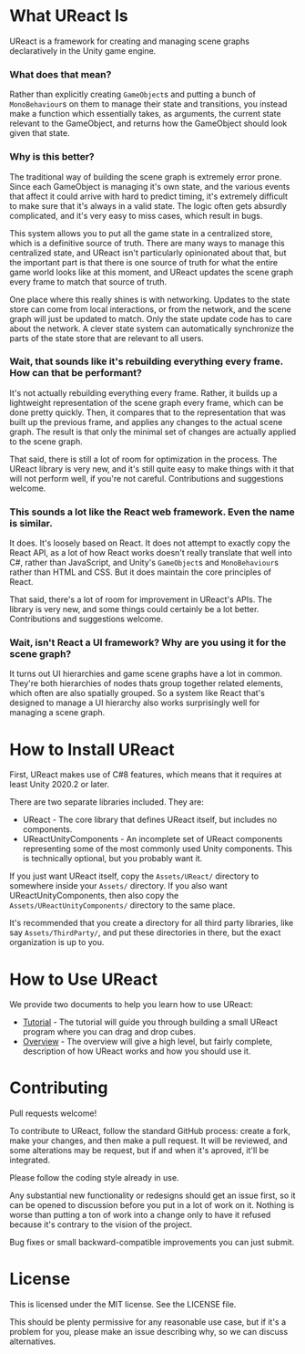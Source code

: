 # What UReact Is

UReact is a framework for creating and managing scene graphs declaratively in the Unity game engine.

### What does that mean?

Rather than explicitly creating `GameObject`s and putting a bunch of `MonoBehaviour`s on them to manage their state and transitions, you instead make a function which essentially takes, as arguments, the current state relevant to the GameObject, and returns how the GameObject should look given that state.

### Why is this better?

The traditional way of building the scene graph is extremely error prone. Since each GameObject is managing it's own state, and the various events that affect it could arrive with hard to predict timing, it's extremely difficult to make sure that it's always in a valid state. The logic often gets absurdly complicated, and it's very easy to miss cases, which result in bugs.

This system allows you to put all the game state in a centralized store, which is a definitive source of truth. There are many ways to manage this centralized state, and UReact isn't particularly opinionated about that, but the important part is that there is one source of truth for what the entire game world looks like at this moment, and UReact updates the scene graph every frame to match that source of truth.

One place where this really shines is with networking. Updates to the state store can come from local interactions, or from the network, and the scene graph will just be updated to match. Only the state update code has to care about the network. A clever state system can automatically synchronize the parts of the state store that are relevant to all users.

### Wait, that sounds like it's rebuilding everything every frame. How can that be performant?

It's not actually rebuilding everything every frame. Rather, it builds up a lightweight representation of the scene graph every frame, which can be done pretty quickly. Then, it compares that to the representation that was built up the previous frame, and applies any changes to the actual scene graph. The result is that only the minimal set of changes are actually applied to the scene graph.

That said, there is still a lot of room for optimization in the process. The UReact library is very new, and it's still quite easy to make things with it that will not perform well, if you're not careful. Contributions and suggestions welcome.

### This sounds a lot like the React web framework. Even the name is similar.

It does. It's loosely based on React. It does not attempt to exactly copy the React API, as a lot of how React works doesn't really translate that well into C#, rather than JavaScript, and Unity's `GameObject`s and `MonoBehaviour`s rather than HTML and CSS. But it does maintain the core principles of React.

That said, there's a lot of room for improvement in UReact's APIs. The library is very new, and some things could certainly be a lot better. Contributions and suggestions welcome.

### Wait, isn't React a UI framework? Why are you using it for the scene graph?

It turns out UI hierarchies and game scene graphs have a lot in common. They're both hierarchies of nodes thats group together related elements, which often are also spatially grouped. So a system like React that's designed to manage a UI hierarchy also works surprisingly well for managing a scene graph.

# How to Install UReact

First, UReact makes use of C#8 features, which means that it requires at least Unity 2020.2 or later.

There are two separate libraries included. They are:

* UReact - The core library that defines UReact itself, but includes no components.
* UReactUnityComponents - An incomplete set of UReact components representing some of the most commonly used Unity components. This is technically optional, but you probably want it.

If you just want UReact itself, copy the `Assets/UReact/` directory to somewhere inside your `Assets/` directory. If you also want UReactUnityComponents, then also copy the `Assets/UReactUnityComponents/` directory to the same place.

It's recommended that you create a directory for all third party libraries, like say `Assets/ThirdParty/`, and put these directories in there, but the exact organization is up to you.

# How to Use UReact

We provide two documents to help you learn how to use UReact:
- [Tutorial](Docs/tutorial.md) - The tutorial will guide you through building a small UReact program where you can drag and drop cubes.
- [Overview](Docs/overview.md) - The overview will give a high level, but fairly complete, description of how UReact works and how you should use it.

# Contributing

Pull requests welcome!

To contribute to UReact, follow the standard GitHub process: create a fork, make your changes, and then make a pull request. It will be reviewed, and some alterations may be request, but if and when it's aproved, it'll be integrated.

Please follow the coding style already in use.

Any substantial new functionality or redesigns should get an issue first, so it can be opened to discussion before you put in a lot of work on it. Nothing is worse than putting a ton of work into a change only to have it refused because it's contrary to the vision of the project.

Bug fixes or small backward-compatible improvements you can just submit.

# License

This is licensed under the MIT license. See the LICENSE file.

This should be plenty permissive for any reasonable use case, but if it's a problem for you, please make an issue describing why, so we can discuss alternatives.